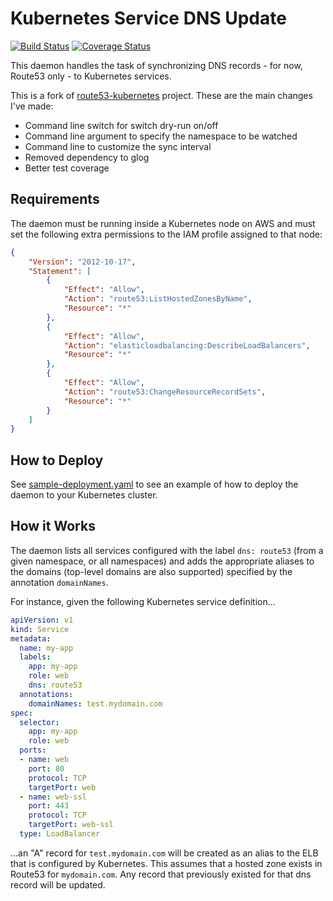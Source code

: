 # Kubernetes Service DNS Update

[![Build Status](https://travis-ci.org/danielfm/kubernetes-service-dns-update.svg?branch=master)](https://travis-ci.org/danielfm/kubernetes-service-dns-update)
[![Coverage Status](https://coveralls.io/repos/github/danielfm/kubernetes-service-dns-update/badge.svg?branch=master)](https://coveralls.io/github/danielfm/kubernetes-service-dns-update?branch=master)

This daemon handles the task of synchronizing DNS records - for now, Route53
only - to Kubernetes services.

This is a fork of [route53-kubernetes](https://github.com/wearemolecule/route53-kubernetes)
project. These are the main changes I've made:

- Command line switch for switch dry-run on/off
- Command line argument to specify the namespace to be watched
- Command line to customize the sync interval
- Removed dependency to glog
- Better test coverage

## Requirements

The daemon must be running inside a Kubernetes node on AWS and must set the
following extra permissions to the IAM profile assigned to that node:

```json
{
    "Version": "2012-10-17",
    "Statement": [
        {
            "Effect": "Allow",
            "Action": "route53:ListHostedZonesByName",
            "Resource": "*"
        },
        {
            "Effect": "Allow",
            "Action": "elasticloadbalancing:DescribeLoadBalancers",
            "Resource": "*"
        },
        {
            "Effect": "Allow",
            "Action": "route53:ChangeResourceRecordSets",
            "Resource": "*"
        }
    ]
}
```

## How to Deploy

See [sample-deployment.yaml](./sample-deployment.yaml) to see an example of how
to deploy the daemon to your Kubernetes cluster.

## How it Works

The daemon lists all services configured with the label `dns: route53` (from a
given namespace, or all namespaces) and adds the appropriate aliases to the
domains (top-level domains are also supported) specified by the annotation
`domainNames`.

For instance, given the following Kubernetes service definition...

```yaml
apiVersion: v1
kind: Service
metadata:
  name: my-app
  labels:
    app: my-app
    role: web
    dns: route53
  annotations:
    domainNames: test.mydomain.com
spec:
  selector:
    app: my-app
    role: web
  ports:
  - name: web
    port: 80
    protocol: TCP
    targetPort: web
  - name: web-ssl
    port: 443
    protocol: TCP
    targetPort: web-ssl
  type: LoadBalancer
```

...an "A" record for `test.mydomain.com` will be created as an alias to the ELB that
is configured by Kubernetes. This assumes that a hosted zone exists in Route53 for
`mydomain.com`. Any record that previously existed for that dns record will be
updated.
